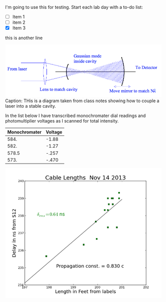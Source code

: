 I'm going to use this for testing.  Start each lab day with a to-do list:

- [ ] Item 1
- [ ] item 2
- [x] Item 3

this is another line

![this is a label](cavity_lab.png)
Caption:  THis is a diagram taken from class notes showing how to couple a laser into a stable cavity.

In the list below I have transcribed monochromater dial readings and photomultiplier voltages as I scanned for total intensity.

|Monochromater   |   Voltage|
|--------------- | --------------|
|584. |  -1.88|
|582. | -1.27|
|578.5 | -.257|
|573.|-.470|

![label](compare_lengths.png)
